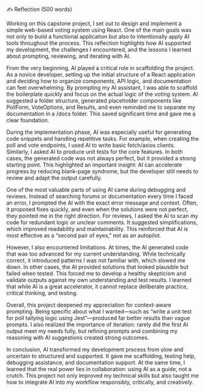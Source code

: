 ✍️ Reflection (500 words)

Working on this capstone project, I set out to design and implement a simple web-based voting system using React. One of the main goals was not only to build a functional application but also to intentionally apply AI tools throughout the process. This reflection highlights how AI supported my development, the challenges I encountered, and the lessons I learned about prompting, reviewing, and iterating with AI.

From the very beginning, AI played a critical role in scaffolding the project. As a novice developer, setting up the initial structure of a React application and deciding how to organize components, API logic, and documentation can feel overwhelming. By prompting my AI assistant, I was able to scaffold the boilerplate quickly and focus on the actual logic of the voting system. AI suggested a folder structure, generated placeholder components like PollForm, VoteOptions, and Results, and even reminded me to separate my documentation in a /docs folder. This saved significant time and gave me a clear foundation.

During the implementation phase, AI was especially useful for generating code snippets and handling repetitive tasks. For example, when creating the poll and vote endpoints, I used AI to write basic fetch/axios clients. Similarly, I asked AI to produce unit tests for the core features. In both cases, the generated code was not always perfect, but it provided a strong starting point. This highlighted an important insight: AI can accelerate progress by reducing blank-page syndrome, but the developer still needs to review and adapt the output carefully.

One of the most valuable parts of using AI came during debugging and reviews. Instead of searching forums or documentation every time I faced an error, I prompted the AI with the exact error message and context. Often, it proposed fixes quickly, and even when the solutions were not perfect, they pointed me in the right direction. For reviews, I asked the AI to scan my code for redundant logic or unclear comments. It suggested simplifications, which improved readability and maintainability. This reinforced that AI is most effective as a “second pair of eyes,” not as an autopilot.

However, I also encountered limitations. At times, the AI generated code that was too advanced for my current understanding. While technically correct, it introduced patterns I was not familiar with, which slowed me down. In other cases, the AI provided solutions that looked plausible but failed when tested. This forced me to develop a healthy skepticism and validate outputs against my own understanding and test results. I learned that while AI is a great accelerator, it cannot replace deliberate practice, critical thinking, and testing.

Overall, this project deepened my appreciation for context-aware prompting. Being specific about what I wanted—such as “write a unit test for poll tallying logic using Jest”—produced far better results than vague prompts. I also realized the importance of iteration: rarely did the first AI output meet my needs fully, but refining prompts and combining my reasoning with AI suggestions created strong outcomes.

In conclusion, AI transformed my development process from slow and uncertain to structured and supported. It gave me scaffolding, testing help, debugging assistance, and documentation support. At the same time, I learned that the real power lies in collaboration: using AI as a guide, not a crutch. This project not only improved my technical skills but also taught me how to integrate AI into my workflow responsibly, critically, and creatively.
